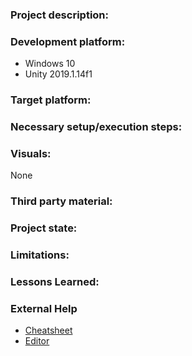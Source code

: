 ### Project description:


### Development platform:
+ Windows 10
+ Unity 2019.1.14f1

### Target platform:

### Necessary setup/execution steps:

### Visuals:
None

### Third party material:

### Project state:

### Limitations:

### Lessons Learned:

### External Help
+ [Cheatsheet](https://github.com/adam-p/markdown-here/wiki/Markdown-Cheatsheet)
+ [Editor](https://jbt.github.io/markdown-editor/)
